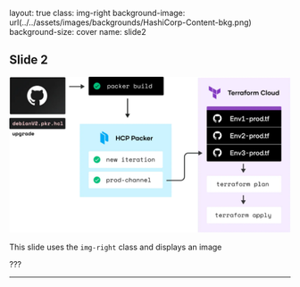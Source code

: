 layout: true
class: img-right
background-image: url(../../assets/images/backgrounds/HashiCorp-Content-bkg.png)
background-size: cover
name: slide2

## Slide 2

![scale:50%](./assets/images/packer_terraform_example.png)

This slide uses the `img-right` class and displays an image

???

---
